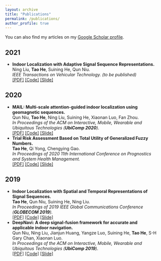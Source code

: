 ```yaml
---
layout: archive
title: "Publications"
permalink: /publications/
author_profile: true
---
```


You can also find my articles on my [Google Scholar profile](https://scholar.google.com/citations?user=ETHNJ0QAAAAJ&hl=zh-CN).

2021
--------
* **Indoor Localization with Adaptive Signal Sequence Representations.**  
  Ning Liu, **Tao He**, Suining He, Qun Niu.        
  *IEEE Transactions on Vehicular Technology. (to be published)*    
  [[PDF]](https://ieeexplore.ieee.org/document/9541001)  [[Code]]()  [[Slide]]()

2020
--------
* **MAIL: Multi-scale attention-guided indoor localization using geomagnetic sequences.**  
  Qun Niu, **Tao He**, Ning Liu, Suining He, Xiaonan Luo, Fan Zhou.        
  *In Proceedings of the ACM on Interactive, Mobile, Wearable and Ubiquitous Technologies (**UbiComp 2020**).*    
  [[PDF]](https://www.hetaooo.com/files/2020_MAIL.pdf)  [[Code]]()  [[Slide]]()
* **Trial Risk Assessment Based on Total Utility of Generalized Fuzzy Numbers.**      
  **Tao He**, Qi Yong, Chengying Gao.   
  *In Proceedings of 2020 11th International Conference on Prognostics and System Health Management.*     
  [[PDF]](https://www.hetaooo.com/files/2020_Trial.pdf)  [[Code]]()  [[Slide]]()

2019
--------
* **Indoor Localization with Spatial and Temporal Representations of Signal Sequences.**  
  **Tao He**, Qun Niu, Suining He, Ning Liu.     
  *In Proceedings of 2019 IEEE Global Communications Conference (**GLOBECOM 2019**).*    
  [[PDF]](https://www.hetaooo.com/files/2019_ST-Loc.pdf)  [[Code]]()  [[Slide]]()
* **DeepNavi: A deep signal-fusion framework for accurate and applicable indoor navigation.**  
  Qun Niu, Ning Liu, Jianjun Huang, Yangze Luo, Suining He, **Tao He**, S-H Gary Chan, Xiaonan Luo.     
  *In Proceedings of the ACM on Interactive, Mobile, Wearable and Ubiquitous Technologies (**UbiComp 2019**).*    
  [[PDF]](https://www.hetaooo.com/files/2019_DeepNavi.pdf)  [[Code]]()  [[Slide]]()
